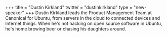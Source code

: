 +++
title = "Dustin Kirkland"
twitter = "dustinkirkland"
type = "new-speaker"
+++
Dustin Kirkland leads the Product Management Team at Canonical for Ubuntu, from servers in the cloud to connected devices and Internet things.  When he's not hacking on open source software in Ubuntu, he's home brewing beer or chasing his daughters around.